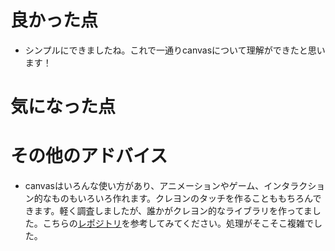 # 良かった点
- シンプルにできましたね。これで一通りcanvasについて理解ができたと思います！

# 気になった点


# その他のアドバイス
- canvasはいろんな使い方があり、アニメーションやゲーム、インタラクション的なものもいろいろ作れます。クレヨンのタッチを作ることももちろんできます。軽く調査しましたが、誰かがクレヨン的なライブラリを作ってました。こちらの[レポジトリ](https://github.com/mapmeld/Crayon-Canvas)を参考してみてください。処理がそこそこ複雑でした。
